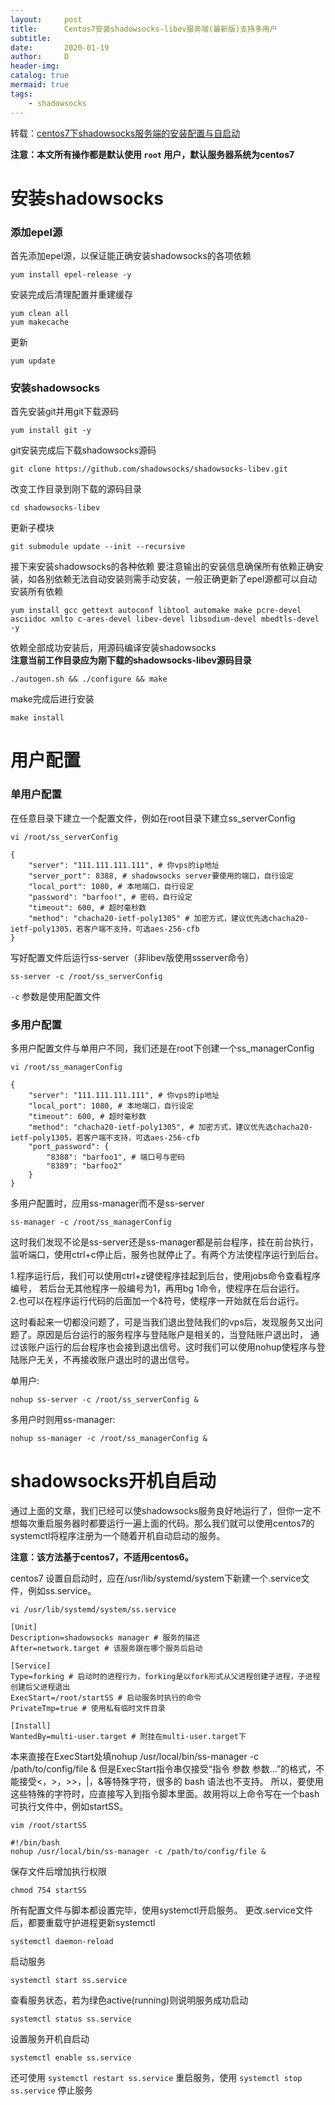 ```yaml
---
layout:     post
title:      Centos7安装shadowsocks-libev服务端(最新版)支持多用户
subtitle:   
date:       2020-01-19
author:     D
header-img: 
catalog: true
mermaid: true
tags:
    - shadowsocks
---
```


转载：[centos7下shadowsocks服务端的安装配置与自启动](https://wonderlust91.github.io/shadowsocks%E7%9A%84%E5%AE%89%E8%A3%85%E9%85%8D%E7%BD%AE%E4%B8%8E%E8%87%AA%E5%90%AF%E5%8A%A8/)

**注意：本文所有操作都是默认使用 `root` 用户，默认服务器系统为centos7**

# 安装shadowsocks
### 添加epel源
首先添加epel源，以保证能正确安装shadowsocks的各项依赖
```
yum install epel-release -y
```
安装完成后清理配置并重建缓存
```
yum clean all
yum makecache
```
更新
```
yum update
```
### 安装shadowsocks
首先安装git并用git下载源码
```
yum install git -y
```
git安装完成后下载shadowsocks源码
```
git clone https://github.com/shadowsocks/shadowsocks-libev.git
```
改变工作目录到刚下载的源码目录
```
cd shadowsocks-libev
```
更新子模块
```
git submodule update --init --recursive
```

接下来安装shadowsocks的各种依赖
要注意输出的安装信息确保所有依赖正确安装，如各别依赖无法自动安装则需手动安装，一般正确更新了epel源都可以自动安装所有依赖
```
yum install gcc gettext autoconf libtool automake make pcre-devel asciidoc xmlto c-ares-devel libev-devel libsodium-devel mbedtls-devel -y
```

依赖全部成功安装后，用源码编译安装shadowsocks<br>
**注意当前工作目录应为刚下载的shadowsocks-libev源码目录**
```
./autogen.sh && ./configure && make
```
make完成后进行安装
```
make install
```

# 用户配置
### 单用户配置
在任意目录下建立一个配置文件，例如在root目录下建立ss_serverConfig
```
vi /root/ss_serverConfig
```
```
{
    "server": "111.111.111.111", # 你vps的ip地址
    "server_port": 8388, # shadowsocks server要使用的端口，自行设定
    "local_port": 1080, # 本地端口，自行设定
    "password": "barfoo!", # 密码，自行设定
    "timeout": 600, # 超时毫秒数
    "method": "chacha20-ietf-poly1305" # 加密方式，建议优先选chacha20-ietf-poly1305，若客户端不支持，可选aes-256-cfb
}
```
写好配置文件后运行ss-server（非libev版使用ssserver命令）
```
ss-server -c /root/ss_serverConfig 
```
`-c` 参数是使用配置文件

### 多用户配置
多用户配置文件与单用户不同，我们还是在root下创建一个ss_managerConfig
```
vi /root/ss_managerConfig
```
```
{
    "server": "111.111.111.111", # 你vps的ip地址
    "local_port": 1080, # 本地端口，自行设定
    "timeout": 600, # 超时毫秒数
    "method": "chacha20-ietf-poly1305", # 加密方式，建议优先选chacha20-ietf-poly1305，若客户端不支持，可选aes-256-cfb
    "port_password": {
        "8388": "barfoo1", # 端口号与密码
        "8389": "barfoo2" 
    }
}
```
多用户配置时，应用ss-manager而不是ss-server
```
ss-manager -c /root/ss_managerConfig
```

这时我们发现不论是ss-server还是ss-manager都是前台程序，挂在前台执行，监听端口，使用ctrl+c停止后，服务也就停止了。有两个方法使程序运行到后台。

1.程序运行后，我们可以使用ctrl+z键使程序挂起到后台，使用jobs命令查看程序编号，
若后台无其他程序一般编号为1，再用bg 1命令，使程序在后台运行。<br>
2.也可以在程序运行代码的后面加一个&符号，使程序一开始就在后台运行。<br>

这时看起来一切都没问题了，可是当我们退出登陆我们的vps后，发现服务又出问题了。原因是后台运行的服务程序与登陆账户是相关的，当登陆账户退出时，
通过该账户运行的后台程序也会接到退出信号。这时我们可以使用nohup使程序与登陆账户无关，不再接收账户退出时的退出信号。

单用户:
```
nohup ss-server -c /root/ss_serverConfig &
```
多用户时则用ss-manager:
```
nohup ss-manager -c /root/ss_managerConfig &
```

# shadowsocks开机自启动
通过上面的文章，我们已经可以使shadowsocks服务良好地运行了，但你一定不想每次重启服务器时都要运行一遍上面的代码。那么我们就可以使用centos7的systemctl将程序注册为一个随着开机自动启动的服务。

**注意：该方法基于centos7，不适用centos6。**

centos7 设置自启动时，应在/usr/lib/systemd/system下新建一个.service文件，例如ss.service。
```
vi /usr/lib/systemd/system/ss.service
```
```
[Unit]
Description=shadowsocks manager # 服务的描述
After=network.target # 该服务跟在哪个服务后启动

[Service]
Type=forking # 启动时的进程行为，forking是以fork形式从父进程创建子进程，子进程创建后父进程退出
ExecStart=/root/startSS # 启动服务时执行的命令
PrivateTmp=true # 使用私有临时文件目录

[Install]
WantedBy=multi-user.target # 附挂在multi-user.target下
```
本来直接在ExecStart处填nohup /usr/local/bin/ss-manager -c /path/to/config/file &
但是ExecStart指令串仅接受“指令 参数 参数…”的格式，不能接受<，>，>>，|，&等特殊字符，很多的 bash 语法也不支持。
所以，要使用这些特殊的字符时，应直接写入到指令脚本里面。故用将以上命令写在一个bash可执行文件中，例如startSS。
```
vim /root/startSS
```
```
#!/bin/bash
nohup /usr/local/bin/ss-manager -c /path/to/config/file &
```
保存文件后增加执行权限
```
chmod 754 startSS
```
所有配置文件与脚本都设置完毕，使用systemctl开启服务。
更改.service文件后，都要重载守护进程更新systemctl
```
systemctl daemon-reload
```
启动服务
```
systemctl start ss.service
```
查看服务状态，若为绿色active(running)则说明服务成功启动
```
systemctl status ss.service
```
设置服务开机自启动
```
systemctl enable ss.service
```
还可使用 `systemctl restart ss.service` 重启服务，使用 `systemctl stop ss.service` 停止服务

